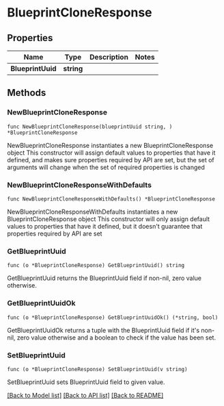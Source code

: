 # BlueprintCloneResponse

## Properties

Name | Type | Description | Notes
------------ | ------------- | ------------- | -------------
**BlueprintUuid** | **string** |  | 

## Methods

### NewBlueprintCloneResponse

`func NewBlueprintCloneResponse(blueprintUuid string, ) *BlueprintCloneResponse`

NewBlueprintCloneResponse instantiates a new BlueprintCloneResponse object
This constructor will assign default values to properties that have it defined,
and makes sure properties required by API are set, but the set of arguments
will change when the set of required properties is changed

### NewBlueprintCloneResponseWithDefaults

`func NewBlueprintCloneResponseWithDefaults() *BlueprintCloneResponse`

NewBlueprintCloneResponseWithDefaults instantiates a new BlueprintCloneResponse object
This constructor will only assign default values to properties that have it defined,
but it doesn't guarantee that properties required by API are set

### GetBlueprintUuid

`func (o *BlueprintCloneResponse) GetBlueprintUuid() string`

GetBlueprintUuid returns the BlueprintUuid field if non-nil, zero value otherwise.

### GetBlueprintUuidOk

`func (o *BlueprintCloneResponse) GetBlueprintUuidOk() (*string, bool)`

GetBlueprintUuidOk returns a tuple with the BlueprintUuid field if it's non-nil, zero value otherwise
and a boolean to check if the value has been set.

### SetBlueprintUuid

`func (o *BlueprintCloneResponse) SetBlueprintUuid(v string)`

SetBlueprintUuid sets BlueprintUuid field to given value.



[[Back to Model list]](../README.md#documentation-for-models) [[Back to API list]](../README.md#documentation-for-api-endpoints) [[Back to README]](../README.md)


